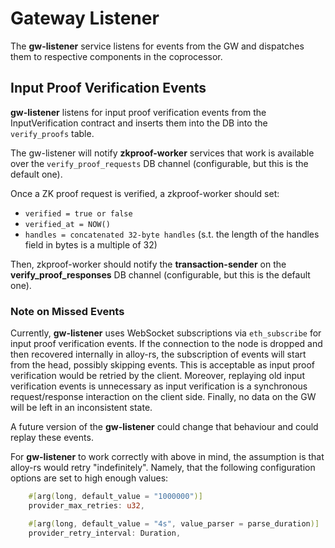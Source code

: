 # Gateway Listener

The **gw-listener** service listens for events from the GW and dispatches them to respective components in the coprocessor.

## Input Proof Verification Events

**gw-listener** listens for input proof verification events from the InputVerification contract and inserts them into the DB into the `verify_proofs` table.

The gw-listener will notify **zkproof-worker** services that work is available over the `verify_proof_requests` DB channel (configurable, but this is the default one).

Once a ZK proof request is verified, a zkproof-worker should set:
 * `verified = true or false`
 * `verified_at = NOW()` 
 * `handles = concatenated 32-byte handles` (s.t. the length of the handles field in bytes is a multiple of 32)

Then, zkproof-worker should notify the **transaction-sender** on the **verify_proof_responses** DB channel (configurable, but this is the default one).

### Note on Missed Events

Currently, **gw-listener** uses WebSocket subscriptions via `eth_subscribe` for input proof verification events. If the connection to the node is dropped and then recovered internally in alloy-rs, the subscription of events will start from the head, possibly skipping events. This is acceptable as input proof verification would be retried by the client. Moreover, replaying
old input verification events is unnecessary as input verification is a synchronous request/response interaction on the client side. Finally, no data on the GW will be left in an inconsistent state.

A future version of the **gw-listener** could change that behaviour and could replay these events.

For **gw-listener** to work correctly with above in mind, the assumption is that alloy-rs would retry "indefinitely". Namely, that the following configuration options are set to high
enough values:

```rust
    #[arg(long, default_value = "1000000")]
    provider_max_retries: u32,

    #[arg(long, default_value = "4s", value_parser = parse_duration)]
    provider_retry_interval: Duration,
```
